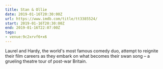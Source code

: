 ```yaml
---
title: Stan & Ollie
date: 2019-01-16T20:30:00Z
url: https://www.imdb.com/title/tt3385524/
start: 2019-01-16T20:30:00Z
end: 2019-01-16T22:07:00Z
tags:
- venue:9c2xrvf6+x6
---
```

Laurel and Hardy, the world's most famous comedy duo, attempt to reignite their film careers as they embark on what becomes their swan song – a grueling theatre tour of post-war Britain.
